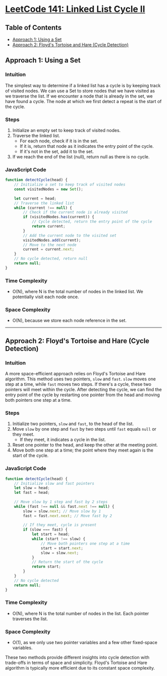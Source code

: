 # [LeetCode 141: Linked List Cycle II](https://leetcode.com/problems/linked-list-cycle-ii/)

## Table of Contents
- [Approach 1: Using a Set](#approach-1-using-a-set)
- [Approach 2: Floyd's Tortoise and Hare (Cycle Detection)](#approach-2-floyds-tortoise-and-hare-cycle-detection)

## Approach 1: Using a Set

### Intuition
The simplest way to determine if a linked list has a cycle is by keeping track of visited nodes. We can use a Set to store nodes that we have visited as we traverse the list. If we encounter a node that is already in the set, we have found a cycle. The node at which we first detect a repeat is the start of the cycle.

### Steps
1. Initialize an empty set to keep track of visited nodes.
2. Traverse the linked list.
   - For each node, check if it is in the set.
   - If it is, return that node as it indicates the entry point of the cycle.
   - If it's not in the set, add it to the set.
3. If we reach the end of the list (null), return null as there is no cycle.

### JavaScript Code
```javascript
function detectCycle(head) {
    // Initialize a set to keep track of visited nodes
    const visitedNodes = new Set();
    
    let current = head;
    // Traverse the linked list
    while (current !== null) {
        // Check if the current node is already visited
        if (visitedNodes.has(current)) {
            // Cycle detected, return the entry point of the cycle
            return current;
        }
        // Add the current node to the visited set
        visitedNodes.add(current);
        // Move to the next node
        current = current.next;
    }
    // No cycle detected, return null
    return null;
}
```

### Time Complexity
- O(N), where N is the total number of nodes in the linked list. We potentially visit each node once.

### Space Complexity
- O(N), because we store each node reference in the set.

---

## Approach 2: Floyd's Tortoise and Hare (Cycle Detection)

### Intuition
A more space-efficient approach relies on Floyd's Tortoise and Hare algorithm. This method uses two pointers, `slow` and `fast`. `slow` moves one step at a time, while `fast` moves two steps. If there's a cycle, these two pointers will meet within the cycle. After detecting the cycle, we can find the entry point of the cycle by restarting one pointer from the head and moving both pointers one step at a time.

### Steps
1. Initialize two pointers, `slow` and `fast`, to the head of the list.
2. Move `slow` by one step and `fast` by two steps until `fast` equals `null` or they meet.
   - If they meet, it indicates a cycle in the list.
3. Reset one pointer to the head, and keep the other at the meeting point.
4. Move both one step at a time; the point where they meet again is the start of the cycle.

### JavaScript Code
```javascript
function detectCycle(head) {
    // Initialize slow and fast pointers
    let slow = head;
    let fast = head;
    
    // Move slow by 1 step and fast by 2 steps
    while (fast !== null && fast.next !== null) {
        slow = slow.next; // Move slow by 1
        fast = fast.next.next; // Move fast by 2
        
        // If they meet, cycle is present
        if (slow === fast) {
            let start = head;
            while (start !== slow) {
                // Move both pointers one step at a time
                start = start.next;
                slow = slow.next;
            }
            // Return the start of the cycle
            return start;
        }
    }
    // No cycle detected
    return null;
}
```

### Time Complexity
- O(N), where N is the total number of nodes in the list. Each pointer traverses the list.

### Space Complexity
- O(1), as we only use two pointer variables and a few other fixed-space variables.

These two methods provide different insights into cycle detection with trade-offs in terms of space and simplicity. Floyd's Tortoise and Hare algorithm is typically more efficient due to its constant space complexity.

